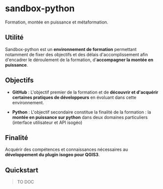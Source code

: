 # sandbox-python

Formation, montée en puissance et métaformation.

## Utilité

Sandbox-python est un **environnement de formation** permettant notamment de fixer des objectifs et des délais d'accomplissement afin d'encadrer le déroulement de la formation, d'**accompagner la montée en puissance**.

## Objectifs

* **GitHub** : L'objectif premier de la formation et de **découvrir et d'acquérir certaines pratiques de développeurs** en évoluant dans cette environnement.

* **Python** : L'objectif secondaire constitue la finalité de la formation : la **montée en puissance sur python** dans deux domaines particuliers (interface utilisateur et API isogéo)

## Finalité

Acquérir des compétences et connaissances nécessaires au **développement du plugin isogeo pour QGIS3**.

## Quickstart

> TO DOC

